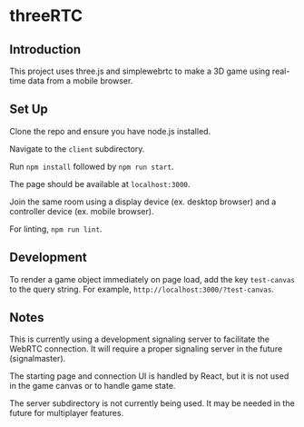 # threeRTC

## Introduction
This project uses three.js and simplewebrtc to make a 3D game using real-time data from a mobile browser.

## Set Up
Clone the repo and ensure you have node.js installed.

Navigate to the ```client``` subdirectory.

Run ```npm install``` followed by ```npm run start```.

The page should be available at ```localhost:3000```.

Join the same room using a display device (ex. desktop browser) and a controller device (ex. mobile browser).

For linting, ```npm run lint```.

## Development
To render a game object immediately on page load, add the key ```test-canvas``` to the query string. For example, ```http://localhost:3000/?test-canvas```.

## Notes
This is currently using a development signaling server to facilitate the WebRTC connection. It will require a proper signaling server in the future (signalmaster).

The starting page and connection UI is handled by React, but it is not used in the game canvas or to handle game state.

The server subdirectory is not currently being used. It may be needed in the future for multiplayer features.
